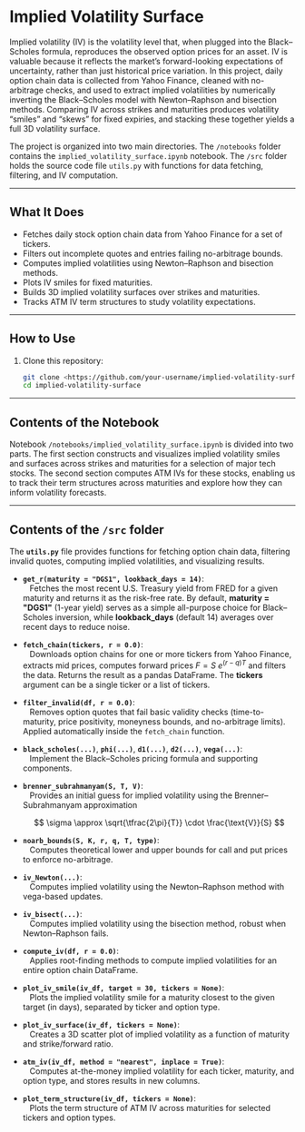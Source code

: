 # Implied Volatility Surface

Implied volatility (IV) is the volatility level that, when plugged into the Black–Scholes formula, reproduces the observed option prices for an asset. IV is valuable because it reflects the market’s forward-looking expectations of uncertainty, rather than just historical price variation. In this project, daily option chain data is collected from Yahoo Finance, cleaned with no-arbitrage checks, and used to extract implied volatilities by numerically inverting the Black–Scholes model with Newton–Raphson and bisection methods. Comparing IV across strikes and maturities produces volatility “smiles” and “skews” for fixed expiries, and stacking these together yields a full 3D volatility surface.

The project is organized into two main directories. The `/notebooks` folder contains the `implied_volatility_surface.ipynb` notebook. The `/src` folder holds the source code file `utils.py` with functions for data fetching, filtering, and IV computation.

---

## What It Does

- Fetches daily stock option chain data from Yahoo Finance for a set of tickers.
- Filters out incomplete quotes and entries failing no-arbitrage bounds.
- Computes implied volatilities using Newton–Raphson and bisection methods.
- Plots IV smiles for fixed maturities.
- Builds 3D implied volatility surfaces over strikes and maturities.
- Tracks ATM IV term structures to study volatility expectations.

---

## How to Use

1. Clone this repository:
   ```bash
   git clone <https://github.com/your-username/implied-volatility-surface>
   cd implied-volatility-surface

---

## Contents of the Notebook

Notebook `/notebooks/implied_volatility_surface.ipynb` is divided into two parts. The first section constructs and visualizes implied volatility smiles and surfaces across strikes and maturities for a selection of major tech stocks. The second section computes ATM IVs for these stocks, enabling us to track their term structures across maturities and explore how they can inform volatility forecasts.

---

## Contents of the `/src` folder

The **`utils.py`** file provides functions for fetching option chain data, filtering invalid quotes, computing implied volatilities, and visualizing results.

- **`get_r(maturity = "DGS1", lookback_days = 14)`**:  
  &nbsp;&nbsp;&nbsp;Fetches the most recent U.S. Treasury yield from FRED for a given maturity and returns it as the risk-free rate. By default, **maturity = "DGS1"** (1-year yield) serves as a simple all-purpose choice for Black–Scholes inversion, while **lookback_days** (default 14) averages over recent days to reduce noise.

- **`fetch_chain(tickers, r = 0.0)`**:  
  &nbsp;&nbsp;&nbsp;Downloads option chains for one or more tickers from Yahoo Finance, extracts mid prices, computes forward prices $F = S\ e^{(r - q)T}$ and filters the data. Returns the result as a pandas DataFrame. The **tickers** argument can be a single ticker or a list of tickers.

- **`filter_invalid(df, r = 0.0)`**:  
  &nbsp;&nbsp;&nbsp;Removes option quotes that fail basic validity checks (time-to-maturity, price positivity, moneyness bounds, and no-arbitrage limits). Applied automatically inside the `fetch_chain` function.

- **`black_scholes(...)`**, **`phi(...)`**, **`d1(...)`**, **`d2(...)`**, **`vega(...)`**:  
  &nbsp;&nbsp;&nbsp;Implement the Black–Scholes pricing formula and supporting components.

- **`brenner_subrahmanyam(S, T, V)`**:  
  &nbsp;&nbsp;&nbsp;Provides an initial guess for implied volatility using the Brenner–Subrahmanyam approximation
  
  $$
  \sigma \approx \sqrt{\tfrac{2\pi}{T}} \cdot \frac{\text{V}}{S}
  $$

- **`noarb_bounds(S, K, r, q, T, type)`**:  
  &nbsp;&nbsp;&nbsp;Computes theoretical lower and upper bounds for call and put prices to enforce no-arbitrage.

- **`iv_Newton(...)`**:  
  &nbsp;&nbsp;&nbsp;Computes implied volatility using the Newton–Raphson method with vega-based updates.

- **`iv_bisect(...)`**:  
  &nbsp;&nbsp;&nbsp;Computes implied volatility using the bisection method, robust when Newton–Raphson fails.

- **`compute_iv(df, r = 0.0)`**:  
  &nbsp;&nbsp;&nbsp;Applies root-finding methods to compute implied volatilities for an entire option chain DataFrame.

- **`plot_iv_smile(iv_df, target = 30, tickers = None)`**:  
  &nbsp;&nbsp;&nbsp;Plots the implied volatility smile for a maturity closest to the given target (in days), separated by ticker and option type.

- **`plot_iv_surface(iv_df, tickers = None)`**:  
  &nbsp;&nbsp;&nbsp;Creates a 3D scatter plot of implied volatility as a function of maturity and strike/forward ratio.

- **`atm_iv(iv_df, method = "nearest", inplace = True)`**:  
  &nbsp;&nbsp;&nbsp;Computes at-the-money implied volatility for each ticker, maturity, and option type, and stores results in new columns.

- **`plot_term_structure(iv_df, tickers = None)`**:  
  &nbsp;&nbsp;&nbsp;Plots the term structure of ATM IV across maturities for selected tickers and option types.

